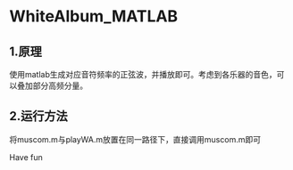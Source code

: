 # WhiteAlbum_MATLAB
## 1.原理
  使用matlab生成对应音符频率的正弦波，并播放即可。考虑到各乐器的音色，可以叠加部分高频分量。
## 2.运行方法
  将muscom.m与playWA.m放置在同一路径下，直接调用muscom.m即可
  
  Have fun
